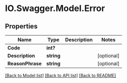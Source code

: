 # IO.Swagger.Model.Error
## Properties

Name | Type | Description | Notes
------------ | ------------- | ------------- | -------------
**Code** | **int?** |  | 
**Description** | **string** |  | [optional] 
**ReasonPhrase** | **string** |  | [optional] 

[[Back to Model list]](../README.md#documentation-for-models) [[Back to API list]](../README.md#documentation-for-api-endpoints) [[Back to README]](../README.md)

